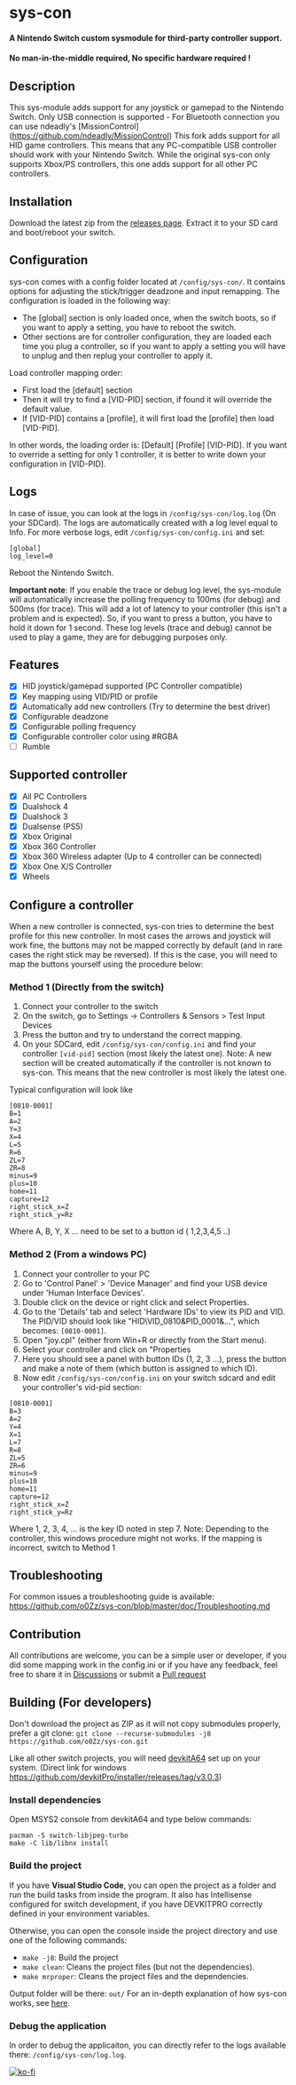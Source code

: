 # sys-con

#### A Nintendo Switch custom sysmodule for third-party controller support. 

#### No man-in-the-middle required, No specific hardware required !

## Description
This sys-module adds support for any joystick or gamepad to the Nintendo Switch.
Only USB connection is supported - For Bluetooth connection you can use ndeadly's [MissionControl] (https://github.com/ndeadly/MissionControl)
This fork adds support for all HID game controllers. This means that any PC-compatible USB controller should work with your Nintendo Switch. While the original sys-con only supports Xbox/PS controllers, this one adds support for all other PC controllers.

## Installation
Download the latest zip from the [releases page](https://github.com/o0zz/sys-con/releases). Extract it to your SD card and boot/reboot your switch.

## Configuration
sys-con comes with a config folder located at `/config/sys-con/`. It contains options for adjusting the stick/trigger deadzone and input remapping. 
The configuration is loaded in the following way:
- The [global] section is only loaded once, when the switch boots, so if you want to apply a setting, you have to reboot the switch.
- Other sections are for controller configuration, they are loaded each time you plug a controller, so if you want to apply a setting you will have to unplug and then replug your controller to apply it.

Load controller mapping order:
- First load the [default] section
- Then it will try to find a [VID-PID] section, if found it will override the default value.
- If [VID-PID] contains a [profile], it will first load the [profile] then load [VID-PID].

In other words, the loading order is: [Default] [Profile] [VID-PID].
If you want to override a setting for only 1 controller, it is better to write down your configuration in [VID-PID].

## Logs
In case of issue, you can look at the logs in `/config/sys-con/log.log` (On your SDCard).
The logs are automatically created with a log level equal to Info.
For more verbose logs, edit `/config/sys-con/config.ini` and set:

```
[global]
log_level=0
```

Reboot the Nintendo Switch.

**Important note**: If you enable the trace or debug log level, the sys-module will automatically increase the polling frequency to 100ms (for debug) and 500ms (for trace). This will add a lot of latency to your controller (this isn't a problem and is expected). So, if you want to press a button, you have to hold it down for 1 second. These log levels (trace and debug) cannot be used to play a game, they are for debugging purposes only.

## Features
- [x] HID joystick/gamepad supported (PC Controller compatible)
- [x] Key mapping using VID/PID or profile
- [x] Automatically add new controllers (Try to determine the best driver)
- [x] Configurable deadzone
- [x] Configurable polling frequency
- [x] Configurable controller color using #RGBA
- [ ] Rumble

## Supported controller
- [x] All PC Controllers
- [x] Dualshock 4
- [x] Dualshock 3
- [x] Dualsense (PS5)
- [x] Xbox Original
- [x] Xbox 360 Controller
- [x] Xbox 360 Wireless adapter (Up to 4 controller can be connected)
- [x] Xbox One X/S Controller
- [x] Wheels

## Configure a controller
When a new controller is connected, sys-con tries to determine the best profile for this new controller.
In most cases the arrows and joystick will work fine, the buttons may not be mapped correctly by default (and in rare cases the right stick may be reversed). If this is the case, you will need to map the buttons yourself using the procedure below:

### Method 1 (Directly from the switch)

1. Connect your controller to the switch
2. On the switch, go to Settings -> Controllers & Sensors > Test Input Devices
3. Press the button and try to understand the correct mapping.
3. On your SDCard, edit `/config/sys-con/config.ini` and find your controller `[vid-pid]` section (most likely the latest one).
Note: A new section will be created automatically if the controller is not known to sys-con. This means that the new controller is most likely the latest one. 

Typical configuration will look like
```
[0810-0001]
B=1
A=2
Y=3
X=4
L=5
R=6
ZL=7
ZR=8
minus=9
plus=10
home=11
capture=12
right_stick_x=Z
right_stick_y=Rz
``` 
Where A, B, Y, X ... need to be set to a button id ( 1,2,3,4,5 ..)

### Method 2 (From a windows PC)
1. Connect your controller to your PC
2. Go to 'Control Panel' > 'Device Manager' and find your USB device under 'Human Interface Devices'.
3. Double click on the device or right click and select Properties.
4. Go to the 'Details' tab and select 'Hardware IDs' to view its PID and VID. The PID/VID should look like "HID\VID_0810&PID_0001&...", which becomes: `[0810-0001]`.
5. Open "joy.cpl" (either from Win+R or directly from the Start menu). 
6. Select your controller and click on "Properties
7. Here you should see a panel with button IDs (1, 2, 3 ...), press the button and make a note of them (which button is assigned to which ID).
8. Now edit `/config/sys-con/config.ini` on your switch sdcard and edit your controller's vid-pid section:

```
[0810-0001]
B=3
A=2
Y=4
X=1
L=7
R=8
ZL=5
ZR=6
minus=9
plus=10
home=11
capture=12
right_stick_x=Z
right_stick_y=Rz
```
Where 1, 2, 3, 4, ... is the key ID noted in step 7.
Note: Depending to the controller, this windows procedure might not works. If the mapping is incorrect, switch to Method 1

## Troubleshooting
For common issues a troubleshooting guide is available: https://github.com/o0Zz/sys-con/blob/master/doc/Troubleshooting.md

## Contribution
All contributions are welcome, you can be a simple user or developer, if you did some mapping work in the config.ini or if you have any feedback, feel free to share it in [Discussions](https://github.com/o0Zz/sys-con/discussions) or submit a [Pull request](https://github.com/o0Zz/sys-con/pulls)

## Building (For developers)

Don't download the project as ZIP as it will not copy submodules properly, prefer a git clone:
`git clone --recurse-submodules -j8 https://github.com/o0Zz/sys-con.git`

Like all other switch projects, you will need [devkitA64](https://switchbrew.org/wiki/Setting_up_Development_Environment) set up on your system.
(Direct link for windows https://github.com/devkitPro/installer/releases/tag/v3.0.3)

### Install dependencies
Open MSYS2 console from devkitA64 and type below commands:
```
pacman -S switch-libjpeg-turbo
make -C lib/libnx install
```

### Build the project
If you have **Visual Studio Code**, you can open the project as a folder and run the build tasks from inside the program. 
It also has Intellisense configured for switch development, if you have DEVKITPRO correctly defined in your environment variables.

Otherwise, you can open the console inside the project directory and use one of the following commands:
- `make -j8`: Build the project
- `make clean`: Cleans the project files (but not the dependencies).
- `make mrproper`: Cleans the project files and the dependencies.

Output folder will be there: `out/`
For an in-depth explanation of how sys-con works, see [here](source).

### Debug the application
In order to debug the applicaiton, you can directly refer to the logs available there: `/config/sys-con/log.log`.

[![ko-fi](https://www.ko-fi.com/img/githubbutton_sm.svg)](https://ko-fi.com/o0Zzz)

